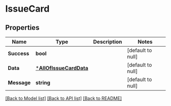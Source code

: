 # IssueCard

## Properties
Name | Type | Description | Notes
------------ | ------------- | ------------- | -------------
**Success** | **bool** |  | [default to null]
**Data** | [***AllOfIssueCardData**](AllOfIssueCardData.md) |  | [default to null]
**Message** | **string** |  | [default to null]

[[Back to Model list]](../README.md#documentation-for-models) [[Back to API list]](../README.md#documentation-for-api-endpoints) [[Back to README]](../README.md)

